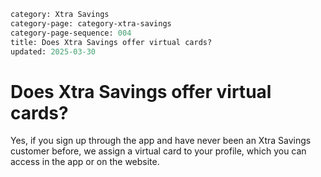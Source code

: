 ```meta
category: Xtra Savings
category-page: category-xtra-savings
category-page-sequence: 004
title: Does Xtra Savings offer virtual cards?
updated: 2025-03-30
```

# Does Xtra Savings offer virtual cards?  

Yes, if you sign up through the app and have never been an Xtra Savings customer before, we assign a virtual card to your profile, which you can access in the app or on the website. 
